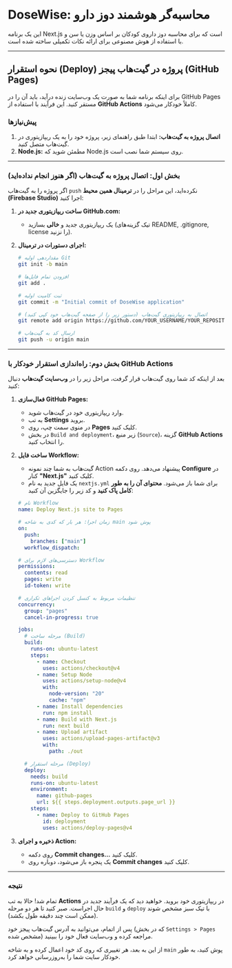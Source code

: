 # DoseWise: محاسبه‌گر هوشمند دوز دارو

این یک برنامه Next.js است که برای محاسبه دوز داروی کودکان بر اساس وزن یا سن و با استفاده از هوش مصنوعی برای ارائه نکات تکمیلی ساخته شده است.

---

## نحوه استقرار (Deploy) پروژه در گیت‌هاب پیجز (GitHub Pages)

برای اینکه برنامه شما به صورت یک وب‌سایت زنده درآید، باید آن را در GitHub Pages مستقر کنید. این فرآیند با استفاده از **GitHub Actions** کاملاً خودکار می‌شود.

### پیش‌نیازها

1.  **اتصال پروژه به گیت‌هاب:** ابتدا طبق راهنمای زیر، پروژه خود را به یک ریپازیتوری در گیت‌هاب متصل کنید.
2.  **Node.js:** مطمئن شوید که Node.js روی سیستم شما نصب است.

---

### بخش اول: اتصال پروژه به گیت‌هاب (اگر هنوز انجام نداده‌اید)

اگر پروژه را به گیت‌هاب `push` نکرده‌اید، این مراحل را در **ترمینال همین محیط (Firebase Studio)** اجرا کنید:

1.  **ساخت ریپازیتوری جدید در GitHub.com:**
    *   یک ریپازیتوری جدید و **خالی** بسازید (تیک گزینه‌های README, .gitignore, license را نزنید).

2.  **اجرای دستورات در ترمینال:**
    ```bash
    # مقداردهی اولیه Git
    git init -b main

    # افزودن تمام فایل‌ها
    git add .

    # ثبت کامیت اولیه
    git commit -m "Initial commit of DoseWise application"

    # اتصال به ریپازیتوری گیت‌هاب (دستور زیر را از صفحه گیت‌هاب خود کپی کنید)
    git remote add origin https://github.com/YOUR_USERNAME/YOUR_REPOSITORY_NAME.git

    # ارسال کد به گیت‌هاب
    git push -u origin main
    ```

---

### بخش دوم: راه‌اندازی استقرار خودکار با GitHub Actions

بعد از اینکه کد شما روی گیت‌هاب قرار گرفت، مراحل زیر را در **وب‌سایت گیت‌هاب** دنبال کنید:

1.  **فعال‌سازی GitHub Pages:**
    *   وارد ریپازیتوری خود در گیت‌هاب شوید.
    *   به تب **Settings** بروید.
    *   در منوی سمت چپ، روی **Pages** کلیک کنید.
    *   در بخش `Build and deployment`، زیر منبع (`Source`)، گزینه **GitHub Actions** را انتخاب کنید.

2.  **ساخت فایل Workflow:**
    *   گیت‌هاب به شما چند نمونه Action پیشنهاد می‌دهد. روی دکمه **Configure** در کنار **"Next.js"** کلیک کنید.
    *   یک فایل جدید به نام `nextjs.yml` برای شما باز می‌شود. **محتوای آن را به طور کامل پاک کنید** و کد زیر را جایگزین آن کنید:

    ```yaml
    # نام Workflow
    name: Deploy Next.js site to Pages

    # زمان اجرا: هر بار که کدی به شاخه main پوش شود
    on:
      push:
        branches: ["main"]
      workflow_dispatch:

    # دسترسی‌های لازم برای Workflow
    permissions:
      contents: read
      pages: write
      id-token: write

    # تنظیمات مربوط به کنسل کردن اجراهای تکراری
    concurrency:
      group: "pages"
      cancel-in-progress: true

    jobs:
      # مرحله ساخت (Build)
      build:
        runs-on: ubuntu-latest
        steps:
          - name: Checkout
            uses: actions/checkout@v4
          - name: Setup Node
            uses: actions/setup-node@v4
            with:
              node-version: "20"
              cache: "npm"
          - name: Install dependencies
            run: npm install
          - name: Build with Next.js
            run: next build
          - name: Upload artifact
            uses: actions/upload-pages-artifact@v3
            with:
              path: ./out

      # مرحله استقرار (Deploy)
      deploy:
        needs: build
        runs-on: ubuntu-latest
        environment:
          name: github-pages
          url: ${{ steps.deployment.outputs.page_url }}
        steps:
          - name: Deploy to GitHub Pages
            id: deployment
            uses: actions/deploy-pages@v4
    ```

3.  **ذخیره و اجرای Action:**
    *   روی دکمه **Commit changes...** کلیک کنید.
    *   یک پنجره باز می‌شود، دوباره روی **Commit changes** کلیک کنید.

---

### نتیجه

تمام شد! حالا به تب **Actions** در ریپازیتوری خود بروید. خواهید دید که یک فرآیند جدید در حال اجراست. صبر کنید تا هر دو مرحله `build` و `deploy` با تیک سبز مشخص شوند (ممکن است چند دقیقه طول بکشد).

پس از اتمام، می‌توانید به آدرس گیت‌هاب پیجز خود (که در بخش `Settings > Pages` مشخص شده) مراجعه کرده و وب‌سایت فعال خود را ببینید.

از این به بعد، هر تغییری که روی کد خود اعمال کرده و به شاخه `main` پوش کنید، به طور خودکار سایت شما را به‌روزرسانی خواهد کرد.
